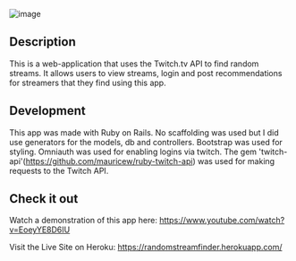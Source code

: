 ![image](https://user-images.githubusercontent.com/31847596/112696525-0065ca00-8e54-11eb-8cfa-455392ddb5da.png)

## Description
This is a web-application that uses the Twitch.tv API to find random streams. It allows users to view streams, login and post recommendations for streamers that they find using this app.

## Development
This app was made with Ruby on Rails. No scaffolding was used but I did use generators for the models, db and controllers. Bootstrap was used for styling. Omniauth was used for enabling logins via twitch. The gem 'twitch-api'(https://github.com/mauricew/ruby-twitch-api) was used for making requests to the Twitch API. 

## Check it out
Watch a demonstration of this app here: https://www.youtube.com/watch?v=EoeyYE8D6IU

Visit the Live Site on Heroku: https://randomstreamfinder.herokuapp.com/
